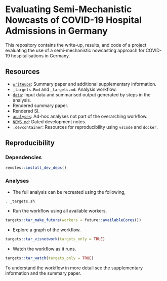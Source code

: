  # Evaluating Semi-Mechanistic Nowcasts of COVID-19 Hospital Admissions in Germany

This repository contains the write-up, results, and code of a project evaluating the use of a semi-mechanistic nowcasting approach for COVID-19 hospitalisations in Germany. 

## Resources

- [`writeups`](writeups/): Summary paper and additional supplementary information.
- `_targets.Rmd` and `_targets.md`: Analysis workflow.
- [`data`](data/): Input data and summarised output generated by steps in the analysis.
- Rendered summary paper.
- Rendered SI.
- [`analyses`](analyses/): Ad-hoc analyses not part of the overarching workflow.
- [`NEWS.md`](NEWS.md): Dated development notes.
- `.devcontainer`: Resources for reproducibility using `vscode` and `docker`.

## Reproducibility

### Dependencies

```r
remotes::install_dev_deps()
```

### Analyses

- The full analysis can be recreated using the following,

```bash
. _targets.sh
```

- Run the workflow using all available workers.

```r
targets::tar_make_future(workers = future::availableCores())
```

- Explore a graph of the workflow.

```r
targets::tar_visnetwork(targets_only = TRUE)
```

- Watch the workflow as it runs.

```r
targets::tar_watch(targets_only = TRUE)
```

To understand the workflow in more detail see the supplementary information and the summary paper.
